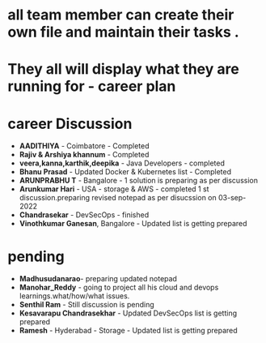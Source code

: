 # all team member can create their own file and maintain their tasks .

# They all will display what they are running for - career plan


# career Discussion



- **AADITHIYA** - Coimbatore - Completed
- **Rajiv & Arshiya khannum** - Completed
- **veera,kanna,karthik,deepika** - Java Developers - completed
- **Bhanu Prasad** - Updated Docker & Kubernetes list - Completed
- **ARUNPRABHU T** - Bangalore - 1 solution is preparing as per discussion
- **Arunkumar Hari** - USA - storage & AWS - completed 1 st discussion.preparing revised notepad as per disucssion on 03-sep-2022
- **Chandrasekar** - DevSecOps - finished
- **Vinothkumar Ganesan**, Bangalore  - Updated list is getting prepared


# pending
- **Madhusudanarao**- preparing updated notepad
- **Manohar_Reddy** - going to project all his cloud and devops learnings.what/how/what issues.
- **Senthil Ram** - Still discussion is pending
- **Kesavarapu Chandrasekhar** - Updated DevSecOps list is getting prepared
- **Ramesh** - Hyderabad - Storage - Updated list is getting prepared
